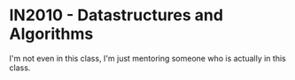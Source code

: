 # IN2010 - Datastructures and Algorithms
I'm not even in this class, I'm just mentoring someone who is actually in this class.
